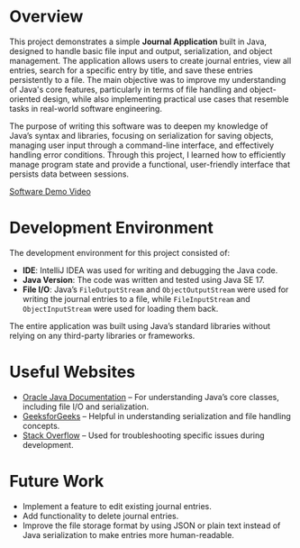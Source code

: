 # Overview

This project demonstrates a simple **Journal Application** built in Java, designed to handle basic file input and output, serialization, and object management. The application allows users to create journal entries, view all entries, search for a specific entry by title, and save these entries persistently to a file. The main objective was to improve my understanding of Java's core features, particularly in terms of file handling and object-oriented design, while also implementing practical use cases that resemble tasks in real-world software engineering.

The purpose of writing this software was to deepen my knowledge of Java’s syntax and libraries, focusing on serialization for saving objects, managing user input through a command-line interface, and effectively handling error conditions. Through this project, I learned how to efficiently manage program state and provide a functional, user-friendly interface that persists data between sessions.

[Software Demo Video](https://youtu.be/yk5Lb0jtY30)

# Development Environment

The development environment for this project consisted of:

-   **IDE**: IntelliJ IDEA was used for writing and debugging the Java code.
-   **Java Version**: The code was written and tested using Java SE 17.
-   **File I/O**: Java’s `FileOutputStream` and `ObjectOutputStream` were used for writing the journal entries to a file, while `FileInputStream` and `ObjectInputStream` were used for loading them back.

The entire application was built using Java’s standard libraries without relying on any third-party libraries or frameworks.

# Useful Websites

-   [Oracle Java Documentation](https://docs.oracle.com/javase/8/docs/api/) – For understanding Java’s core classes, including file I/O and serialization.
-   [GeeksforGeeks](https://www.geeksforgeeks.org/) – Helpful in understanding serialization and file handling concepts.
-   [Stack Overflow](https://stackoverflow.com/) – Used for troubleshooting specific issues during development.

# Future Work

-   Implement a feature to edit existing journal entries.
-   Add functionality to delete journal entries.
-   Improve the file storage format by using JSON or plain text instead of Java serialization to make entries more human-readable.
